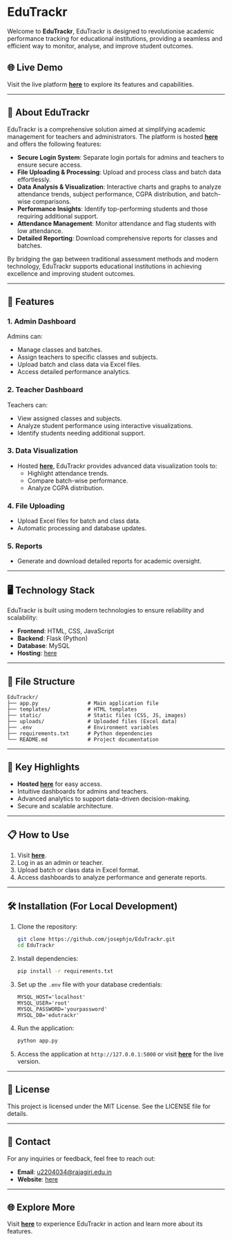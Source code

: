 # EduTrackr

Welcome to **EduTrackr**, EduTrackr is designed to revolutionise academic performance tracking for educational institutions, providing a seamless and efficient way to monitor, analyse, and improve student outcomes.

## 🌐 Live Demo
Visit the live platform **[here](https://josephjo.me)** to explore its features and capabilities.

---

## 📖 About EduTrackr

EduTrackr is a comprehensive solution aimed at simplifying academic management for teachers and administrators. The platform is hosted **[here](https://josephjo.me)** and offers the following features:

- **Secure Login System**: Separate login portals for admins and teachers to ensure secure access.
- **File Uploading & Processing**: Upload and process class and batch data effortlessly.
- **Data Analysis & Visualization**: Interactive charts and graphs to analyze attendance trends, subject performance, CGPA distribution, and batch-wise comparisons.
- **Performance Insights**: Identify top-performing students and those requiring additional support.
- **Attendance Management**: Monitor attendance and flag students with low attendance.
- **Detailed Reporting**: Download comprehensive reports for classes and batches.

By bridging the gap between traditional assessment methods and modern technology, EduTrackr supports educational institutions in achieving excellence and improving student outcomes.

---

## 🚀 Features

### 1. **Admin Dashboard**
Admins can:
- Manage classes and batches.
- Assign teachers to specific classes and subjects.
- Upload batch and class data via Excel files.
- Access detailed performance analytics.

### 2. **Teacher Dashboard**
Teachers can:
- View assigned classes and subjects.
- Analyze student performance using interactive visualizations.
- Identify students needing additional support.

### 3. **Data Visualization**
- Hosted **[here](https://josephjo.me)**, EduTrackr provides advanced data visualization tools to:
  - Highlight attendance trends.
  - Compare batch-wise performance.
  - Analyze CGPA distribution.

### 4. **File Uploading**
- Upload Excel files for batch and class data.
- Automatic processing and database updates.

### 5. **Reports**
- Generate and download detailed reports for academic oversight.

---

## 🖥️ Technology Stack

EduTrackr is built using modern technologies to ensure reliability and scalability:
- **Frontend**: HTML, CSS, JavaScript
- **Backend**: Flask (Python)
- **Database**: MySQL
- **Hosting**: [here](https://josephjo.me)

---

## 📂 File Structure

```
EduTrackr/
├── app.py                # Main application file
├── templates/            # HTML templates
├── static/               # Static files (CSS, JS, images)
├── uploads/              # Uploaded files (Excel data)
├── .env                  # Environment variables
├── requirements.txt      # Python dependencies
└── README.md             # Project documentation
```

---

## 🌟 Key Highlights

- **Hosted [here](https://josephjo.me)** for easy access.
- Intuitive dashboards for admins and teachers.
- Advanced analytics to support data-driven decision-making.
- Secure and scalable architecture.

---

## 📋 How to Use

1. Visit **[here](https://josephjo.me)**.
2. Log in as an admin or teacher.
3. Upload batch or class data in Excel format.
4. Access dashboards to analyze performance and generate reports.

---

## 🛠️ Installation (For Local Development)

1. Clone the repository:
   ```bash
   git clone https://github.com/josephjo/EduTrackr.git
   cd EduTrackr
   ```

2. Install dependencies:
   ```bash
   pip install -r requirements.txt
   ```

3. Set up the `.env` file with your database credentials:
   ```env
   MYSQL_HOST='localhost'
   MYSQL_USER='root'
   MYSQL_PASSWORD='yourpassword'
   MYSQL_DB='edutrackr'
   ```

4. Run the application:
   ```bash
   python app.py
   ```

5. Access the application at `http://127.0.0.1:5000` or visit **[here](https://josephjo.me)** for the live version.

---

## 📝 License

This project is licensed under the MIT License. See the LICENSE file for details.

---

## 📧 Contact

For any inquiries or feedback, feel free to reach out:
- **Email**: [u2204034@rajagiri.edu.in](mailto:u2204034@rajagiri.edu.in)
- **Website**: [here](https://josephjo.me)

---

## 🌐 Explore More

Visit **[here](https://josephjo.me)** to experience EduTrackr in action and learn more about its features.
